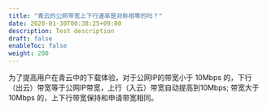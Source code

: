 ```yaml
---
title: "青云的公网带宽上下行速率是对称相等的吗？"
date: 2020-01-30T00:38:25+09:00
description: Test description
draft: false
enableToc: false
weight: 200
---
```




为了提高用户在青云中的下载体验，对于公网IP的带宽小于 10Mbps 的，下行（出云）带宽等于公网IP带宽，上行（入云）带宽自动提高到10Mbps; 带宽大于 10Mbps 的，上下行带宽保持和申请带宽相同。
